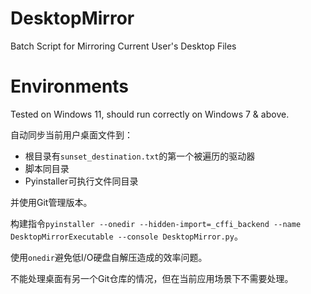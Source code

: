 # DesktopMirror
Batch Script for Mirroring Current User's Desktop Files

# Environments
Tested on Windows 11, should run correctly on Windows 7 & above.

自动同步当前用户桌面文件到：
* 根目录有`sunset_destination.txt`的第一个被遍历的驱动器
* 脚本同目录
* Pyinstaller可执行文件同目录

并使用Git管理版本。

构建指令`pyinstaller --onedir --hidden-import=_cffi_backend --name DesktopMirrorExecutable --console DesktopMirror.py`。

使用`onedir`避免低I/O硬盘自解压造成的效率问题。

不能处理桌面有另一个Git仓库的情况，但在当前应用场景下不需要处理。
